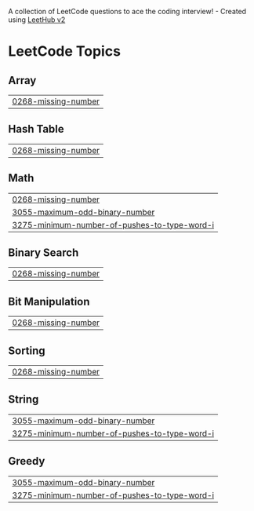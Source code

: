 A collection of LeetCode questions to ace the coding interview! - Created using [LeetHub v2](https://github.com/arunbhardwaj/LeetHub-2.0)
<!---LeetCode Topics Start-->
# LeetCode Topics
## Array
|  |
| ------- |
| [0268-missing-number](https://github.com/arunkumar201/LeetCode_1000_Problems/tree/master/0268-missing-number) |
## Hash Table
|  |
| ------- |
| [0268-missing-number](https://github.com/arunkumar201/LeetCode_1000_Problems/tree/master/0268-missing-number) |
## Math
|  |
| ------- |
| [0268-missing-number](https://github.com/arunkumar201/LeetCode_1000_Problems/tree/master/0268-missing-number) |
| [3055-maximum-odd-binary-number](https://github.com/arunkumar201/LeetCode_1000_Problems/tree/master/3055-maximum-odd-binary-number) |
| [3275-minimum-number-of-pushes-to-type-word-i](https://github.com/arunkumar201/LeetCode_1000_Problems/tree/master/3275-minimum-number-of-pushes-to-type-word-i) |
## Binary Search
|  |
| ------- |
| [0268-missing-number](https://github.com/arunkumar201/LeetCode_1000_Problems/tree/master/0268-missing-number) |
## Bit Manipulation
|  |
| ------- |
| [0268-missing-number](https://github.com/arunkumar201/LeetCode_1000_Problems/tree/master/0268-missing-number) |
## Sorting
|  |
| ------- |
| [0268-missing-number](https://github.com/arunkumar201/LeetCode_1000_Problems/tree/master/0268-missing-number) |
## String
|  |
| ------- |
| [3055-maximum-odd-binary-number](https://github.com/arunkumar201/LeetCode_1000_Problems/tree/master/3055-maximum-odd-binary-number) |
| [3275-minimum-number-of-pushes-to-type-word-i](https://github.com/arunkumar201/LeetCode_1000_Problems/tree/master/3275-minimum-number-of-pushes-to-type-word-i) |
## Greedy
|  |
| ------- |
| [3055-maximum-odd-binary-number](https://github.com/arunkumar201/LeetCode_1000_Problems/tree/master/3055-maximum-odd-binary-number) |
| [3275-minimum-number-of-pushes-to-type-word-i](https://github.com/arunkumar201/LeetCode_1000_Problems/tree/master/3275-minimum-number-of-pushes-to-type-word-i) |
<!---LeetCode Topics End-->